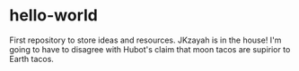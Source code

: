 # hello-world
First repository to store ideas and resources.
JKzayah is in the house! I'm going to have to disagree with Hubot's claim that moon tacos are supirior to Earth tacos.
